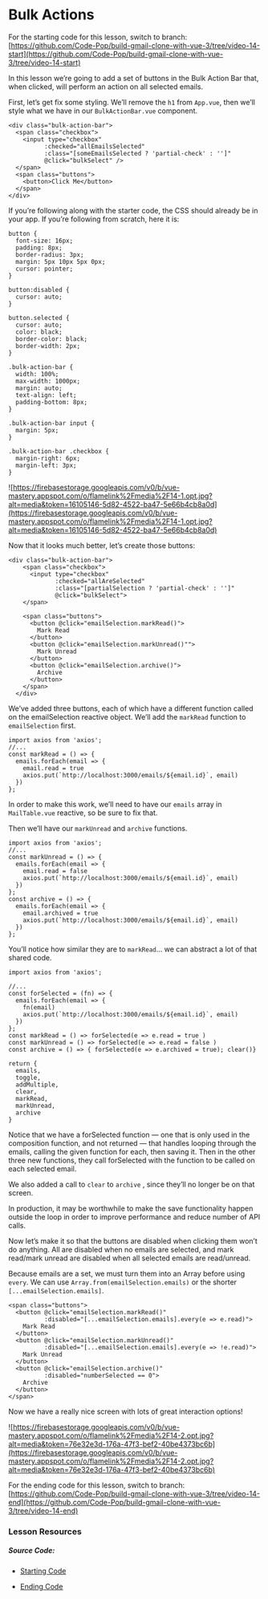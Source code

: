 Bulk Actions
============

For the starting code for this lesson, switch to branch: [https://github.com/Code-Pop/build-gmail-clone-with-vue-3/tree/video-14-start](https://github.com/Code-Pop/build-gmail-clone-with-vue-3/tree/video-14-start)

In this lesson we’re going to add a set of buttons in the Bulk Action Bar that, when clicked, will perform an action on all selected emails.

First, let’s get fix some styling. We’ll remove the `h1` from `App.vue`, then we’ll style what we have in our `BulkActionBar.vue` component.

    <div class="bulk-action-bar">
      <span class="checkbox">
        <input type="checkbox"
              :checked="allEmailsSelected"
              :class="[someEmailsSelected ? 'partial-check' : '']"
              @click="bulkSelect" />
      </span>
      <span class="buttons">
        <button>Click Me</button>
      </span>
    </div>
    

If you’re following along with the starter code, the CSS should already be in your app. If you’re following from scratch, here it is:

    button {
      font-size: 16px;
      padding: 8px;
      border-radius: 3px;
      margin: 5px 10px 5px 0px;
      cursor: pointer;
    }
    
    button:disabled {
      cursor: auto;
    }
    
    button.selected {
      cursor: auto;
      color: black;
      border-color: black;
      border-width: 2px;
    }
    
    .bulk-action-bar {
      width: 100%;
      max-width: 1000px;
      margin: auto;
      text-align: left;
      padding-bottom: 8px;
    }
    
    .bulk-action-bar input {
      margin: 5px;
    }
    
    .bulk-action-bar .checkbox {
      margin-right: 6px;
      margin-left: 3px;
    }
    

![https://firebasestorage.googleapis.com/v0/b/vue-mastery.appspot.com/o/flamelink%2Fmedia%2F14-1.opt.jpg?alt=media&token=16105146-5d82-4522-ba47-5e66b4cb8a0d](https://firebasestorage.googleapis.com/v0/b/vue-mastery.appspot.com/o/flamelink%2Fmedia%2F14-1.opt.jpg?alt=media&token=16105146-5d82-4522-ba47-5e66b4cb8a0d)

Now that it looks much better, let’s create those buttons:

    <div class="bulk-action-bar">
        <span class="checkbox">
          <input type="checkbox" 
                 :checked="allAreSelected"
                 :class="[partialSelection ? 'partial-check' : '']"
                 @click="bulkSelect">
        </span>
        
        <span class="buttons">
          <button @click="emailSelection.markRead()">
            Mark Read
          </button>
          <button @click="emailSelection.markUnread()"">
            Mark Unread
          </button>
          <button @click="emailSelection.archive()">
            Archive
          </button>
        </span>
      </div>
    

We’ve added three buttons, each of which have a different function called on the emailSelection reactive object. We’ll add the `markRead` function to `emailSelection` first.

    import axios from 'axios';
    //...
    const markRead = () => {
      emails.forEach(email => {
        email.read = true
        axios.put(`http://localhost:3000/emails/${email.id}`, email)
      })
    };
    

In order to make this work, we’ll need to have our `emails` array in `MailTable.vue` reactive, so be sure to fix that.

Then we’ll have our `markUnread` and `archive` functions.

    import axios from 'axios';
    //...
    const markUnread = () => {
      emails.forEach(email => {
        email.read = false
        axios.put(`http://localhost:3000/emails/${email.id}`, email)
      })
    };
    const archive = () => {
      emails.forEach(email => {
        email.archived = true
        axios.put(`http://localhost:3000/emails/${email.id}`, email)
      })
    };
    

You’ll notice how similar they are to `markRead`… we can abstract a lot of that shared code.

    import axios from 'axios';
    
    //...
    const forSelected = (fn) => {
      emails.forEach(email => {
        fn(email)
        axios.put(`http://localhost:3000/emails/${email.id}`, email)
      })
    };
    const markRead = () => forSelected(e => e.read = true )
    const markUnread = () => forSelected(e => e.read = false )
    const archive = () => { forSelected(e => e.archived = true); clear()}
    
    return {
      emails,
      toggle,
      addMultiple,
      clear,
      markRead,
      markUnread,
      archive
    }
    

Notice that we have a forSelected function — one that is only used in the composition function, and not returned — that handles looping through the emails, calling the given function for each, then saving it. Then in the other three new functions, they call forSelected with the function to be called on each selected email.

We also added a call to `clear` to `archive` , since they’ll no longer be on that screen.

In production, it may be worthwhile to make the save functionality happen outside the loop in order to improve performance and reduce number of API calls.

Now let’s make it so that the buttons are disabled when clicking them won’t do anything. All are disabled when no emails are selected, and mark read/mark unread are disabled when all selected emails are read/unread.

Because emails are a set, we must turn them into an Array before using `every`. We can use `Array.from(emailSelection.emails)` or the shorter `[...emailSelection.emails]`.

    <span class="buttons">
      <button @click="emailSelection.markRead()"
              :disabled="[...emailSelection.emails].every(e => e.read)">
        Mark Read
      </button>
      <button @click="emailSelection.markUnread()" 
              :disabled="[...emailSelection.emails].every(e => !e.read)">
        Mark Unread
      </button>
      <button @click="emailSelection.archive()" 
              :disabled="numberSelected == 0">
        Archive
      </button>
    </span>
    

Now we have a really nice screen with lots of great interaction options!

![https://firebasestorage.googleapis.com/v0/b/vue-mastery.appspot.com/o/flamelink%2Fmedia%2F14-2.opt.jpg?alt=media&token=76e32e3d-176a-47f3-bef2-40be4373bc6b](https://firebasestorage.googleapis.com/v0/b/vue-mastery.appspot.com/o/flamelink%2Fmedia%2F14-2.opt.jpg?alt=media&token=76e32e3d-176a-47f3-bef2-40be4373bc6b)

For the ending code for this lesson, switch to branch: [https://github.com/Code-Pop/build-gmail-clone-with-vue-3/tree/video-14-end](https://github.com/Code-Pop/build-gmail-clone-with-vue-3/tree/video-14-end)

### Lesson Resources

##### Source Code:

*   [Starting Code](https://github.com/Code-Pop/build-gmail-clone-with-vue-3/tree/video-14-start)
    
*   [Ending Code](https://github.com/Code-Pop/build-gmail-clone-with-vue-3/tree/video-14-end)
